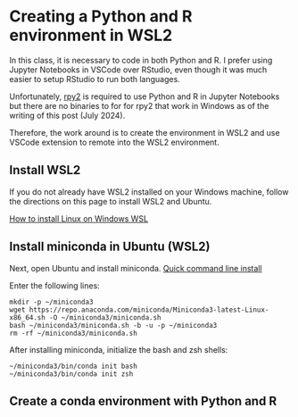 # Creating a Python and R environment in WSL2

In this class, it is necessary to code in both Python and R.
I prefer using Jupyter Notebooks in VSCode over RStudio, even though it was
much easier to setup RStudio to run both languages.

Unfortunately, [rpy2](https://rpy2.github.io/doc/latest/html/introduction.html) is required to use Python and R in Jupyter Notebooks but
there are no binaries to for for rpy2 that work in Windows as of the
writing of this post (July 2024).

Therefore, the work around is to create the environment in WSL2 and use
VSCode extension to remote into the WSL2 environment.

## Install WSL2

If you do not already have WSL2 installed on your Windows machine, follow the
directions on this page to install WSL2 and Ubuntu.

[How to install Linux on Windows WSL](https://learn.microsoft.com/en-us/windows/wsl/install)

## Install miniconda in Ubuntu (WSL2)

Next, open Ubuntu and install miniconda.
[Quick command line install](https://docs.anaconda.com/miniconda/)

Enter the following lines:

```
mkdir -p ~/miniconda3
wget https://repo.anaconda.com/miniconda/Miniconda3-latest-Linux-x86_64.sh -O ~/miniconda3/miniconda.sh
bash ~/miniconda3/miniconda.sh -b -u -p ~/miniconda3
rm -rf ~/miniconda3/miniconda.sh
```

After installing miniconda, initialize the bash and zsh shells:

```
~/miniconda3/bin/conda init bash
~/miniconda3/bin/conda init zsh
```

## Create a conda environment with Python and R
